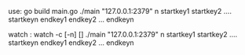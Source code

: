 use:
go build main.go
./main "127.0.0.1:2379" n startkey1 startkey2 .... startkeyn endkey1 endkey2 ... endkeyn

watch :
watch -c [-n] [] ./main "127.0.0.1:2379" n startkey1 startkey2 .... startkeyn endkey1 endkey2 ... endkeyn